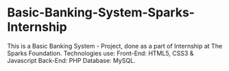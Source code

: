 # Basic-Banking-System-Sparks-Internship
This is a Basic Banking System - Project, done as a part of Internship at The Sparks Foundation.
Technologies use:
Front-End: HTML5, CSS3 & Javascript
Back-End: PHP
Database: MySQL.

